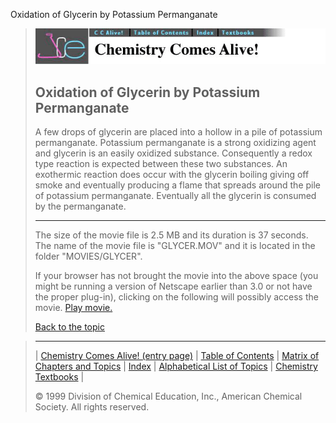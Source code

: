 





 Oxidation of Glycerin by Potassium Permanganate
 



> ![Chemistry Comes Alive!](ccahead.gif)
> 
> 
> 
> 
> 
> 
> 
> 
> 
> ## Oxidation of Glycerin by Potassium Permanganate
> 
> 
> 
> 
> 
> 
> 
> 
>   
> 
> 
> 
> 
> 
>  A few drops of glycerin are placed into a hollow in a pile of potassium permanganate. Potassium permanganate is a strong oxidizing agent and glycerin is an easily oxidized substance. Consequently a redox type reaction is expected between these two substances. An exothermic reaction does occur with the glycerin boiling giving off smoke and eventually producing a flame that spreads around the pile of potassium permanganate. Eventually all the glycerin is consumed by the permanganate.
>  
> 
> 
> 
> 
> ---
> 
> 
>  The size of the movie file is 2.5 MB and its duration is 37 seconds. 
The name of the movie file is "GLYCER.MOV" 
and it is located in the folder "MOVIES/GLYCER".
>  
> 
> 
> 
>  If your browser has not brought the movie into the above space
(you might be running a version of Netscape earlier than 3.0 or
not have the proper plug-in), clicking on the following will
possibly access the movie.
>  [Play movie.](../../MOVIES/GLYCER/GLYCER.MOV) 
> 
> 
> 
> 
> [Back to the topic](../../MAIN/GLYCER/PAGE1.HTM)



> ---
> 
> 
>  |
>  [Chemistry Comes Alive! (entry page)](../../INDEX.HTM) 
>  |
>  [Table of Contents](../../CONTENTS.HTM) 
>  |
>  [Matrix of Chapters and Topics](../../MATRIX.HTM) 
>  |
>  [Index](../../WORDS.HTM) 
>  |
>  [Alphabetical List of Topics](../../ALPHATOP.HTM) 
>  |
>  [Chemistry Textbooks](../../BOOKS.HTM) 
>  |
>  
>  © 1999 Division of Chemical Education, Inc.,
American Chemical Society. All rights reserved.





